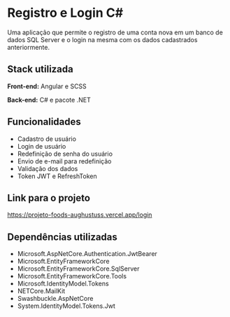 
# Registro e Login C#

Uma aplicação que permite o registro de uma conta nova em um banco de dados SQL Server e o login na mesma com os dados cadastrados anteriormente.




## Stack utilizada

**Front-end:** Angular e SCSS

**Back-end:** C# e pacote .NET



## Funcionalidades

- Cadastro de usuário
- Login de usuário
- Redefinição de senha do usuário
- Envio de e-mail para redefinição
- Validação dos dados
- Token JWT e RefreshToken


## Link para o projeto 

https://projeto-foods-aughustuss.vercel.app/login

## Dependências utilizadas

- Microsoft.AspNetCore.Authentication.JwtBearer
- Microsoft.EntityFrameworkCore
- Microsoft.EntityFrameworkCore.SqlServer
- Microsoft.EntityFrameworkCore.Tools
- Microsoft.IdentityModel.Tokens
- NETCore.MailKit
- Swashbuckle.AspNetCore
- System.IdentityModel.Tokens.Jwt


